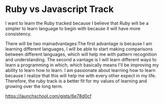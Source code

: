# Ruby vs Javascript Track

I want to learn the Ruby tracked because I believe that Ruby will be a simpler to learn language to begin with because it will have more consistency. 

There will be two mainadvantages:The first advantage is because I am learning different languages, I will be able to start making comparisons between different languages, which will help me with pattern recognition and understanding. The second a vantage is I will learn different ways to learn a programming in which, which basically means I'll be improving my ability to learn how to learn. I am passionate about learning how to learn because I realize that this will help me with every other expect in my life. Therefore, the ruby track is a better fit for my values of learning and growing over the long term.

https://launchschool.com/gists/6e78d0cf